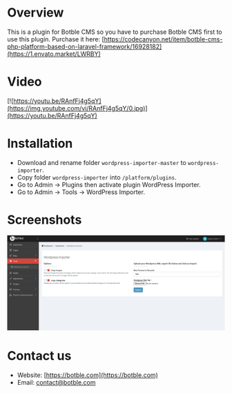 # Overview

This is a plugin for Botble CMS so you have to purchase Botble CMS first to use this plugin.
Purchase it here: [https://codecanyon.net/item/botble-cms-php-platform-based-on-laravel-framework/16928182](https://1.envato.market/LWRBY)

# Video

[![https://youtu.be/RAnfFj4g5qY](https://img.youtube.com/vi/RAnfFj4g5qY/0.jpg)](https://youtu.be/RAnfFj4g5qY)

# Installation

-   Download and rename folder `wordpress-importer-master` to `wordpress-importer`.
-   Copy folder `wordpress-importer` into `/platform/plugins`.
-   Go to Admin -> Plugins then activate plugin WordPress Importer.
-   Go to Admin -> Tools -> WordPress Importer.

# Screenshots

![Screenshot](https://raw.githubusercontent.com/botble/wordpress-importer/master/public/images/screenshot.png)

# Contact us

-   Website: [https://botble.com](https://botble.com)
-   Email: [contact@botble.com](mailto:contact@botble.com)
